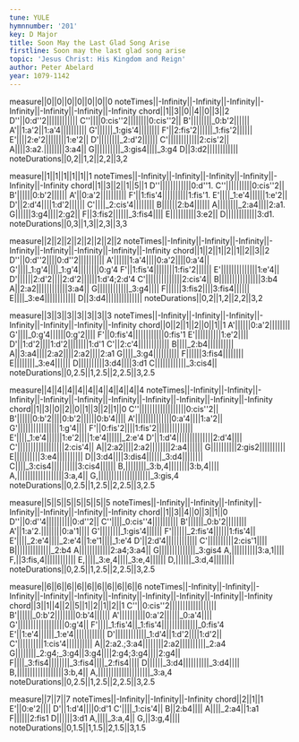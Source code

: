 ```yaml
---
tune: YULE
hymnnumber: '201'
key: D Major
title: Soon May the Last Glad Song Arise
firstline: Soon may the last glad song arise
topic: 'Jesus Christ: His Kingdom and Reign'
author: Peter Abelard
year: 1079-1142
---
```

measure||0||0||0||0||0||0||0
noteTimes||-Infinity||-Infinity||-Infinity||-Infinity||-Infinity||-Infinity||-Infinity
chord||1||3||0||4||0||3||2
D''||0:d''2||||||||||||
C''||||0:cis''2||||||||0:cis''2||
B'||||||||_0:b'2||||||
A'||1:a'2||1:a'4||||||||||
G'||||||_1:gis'4||||||||
F'||2:fis'2||||||_1:fis'2||||||
E'||||2:e'2||||||||1:e'2||
D'||||||||_2:d'2||||||
C'||||||||||||2:cis'2||
A||||3:a2.||||||||3:a4||
G||||||||||_3:gis4||||_3:g4
D||3:d2||||||||||||
noteDurations||0,2||1,2||2,2||3,2

measure||1||1||1||1||1||1
noteTimes||-Infinity||-Infinity||-Infinity||-Infinity||-Infinity||-Infinity
chord||1||3||2||1||5||1
D''||||||||||||0:d''1.
C''||||||||||0:cis''2||
B'||||||0:b'2||||||
A'||0:a'2||||||||||
F'||1:fis'4||||||||||1:fis'1.
E'||||_1:e'4||||||1:e'2||
D'||2:d'4||||1:d'2||||||
C'||||_2:cis'4||||||||
B||||||2:b4||||||
A||||||||_2:a4||||2:a1.
G||||||3:g4||||2:g2||
F||3:fis2||||||_3:fis4||||
E||||||||||3:e2||
D||||||||||||3:d1.
noteDurations||0,3||1,3||2,3||3,3

measure||2||2||2||2||2||2||2||2
noteTimes||-Infinity||-Infinity||-Infinity||-Infinity||-Infinity||-Infinity||-Infinity||-Infinity
chord||1||2||1||2||1||2||3||2
D''||0:d''2||||0:d''2||||||||||
A'||||||1:a'4||||0:a'2||||0:a'4||
G'||||_1:g'4||||_1:g'4||||||||0:g'4
F'||1:fis'4||||||||1:fis'2||||||
E'||||||||||||||1:e'4||
D'||||||2:d'2||||2:d'2||||||1:d'4;2:d'4
C'||||||||||||||2:cis'4||
B||||||||||||||||3:b4
A||2:a2||||||||||||3:a4||
G||||||||||||_3:g4||||
F||||||3:fis2||||3:fis4||||||
E||||_3:e4||||||||||||
D||3:d4||||||||||||||
noteDurations||0,2||1,2||2,2||3,2

measure||3||3||3||3||3||3||3
noteTimes||-Infinity||-Infinity||-Infinity||-Infinity||-Infinity||-Infinity||-Infinity
chord||0||2||1||2||0||1||1
A'||||||0:a'2||||||||
G'||||_0:g'4||||||0:g'2||||
F'||0:fis'4||||||||||||0:fis'1
E'||||||||||1:e'2||||
D'||1:d'2||||1:d'2||||||||1:d'1
C'||2:c'4||||||||||||
B||||_2:b4||||||||||
A||3:a4||||2:a2||||2:a2||||2:a1
G||||_3:g4||||||||||
F||||||3:fis4||||||||
E||||||||_3:e4||||||
D||||||||||3:d4||||3:d1
C||||||||||||_3:cis4||
noteDurations||0,2.5||1,2.5||2,2.5||3,2.5

measure||4||4||4||4||4||4||4||4||4||4
noteTimes||-Infinity||-Infinity||-Infinity||-Infinity||-Infinity||-Infinity||-Infinity||-Infinity||-Infinity||-Infinity
chord||1||3||0||2||0||1||3||2||1||0
C''||||||||||||||||||0:cis''2||
B'||||||0:b'2||||0:b'2||||||0:b'4||||
A'||||||||||||||0:a'4||||1:a'2||
G'||||||||||||||||1:g'4||||
F'||0:fis'2||||1:fis'2||||||||||||||
E'||||_1:e'4||||||1:e'2||||1:e'4||||||_2:e'4
D'||1:d'4||||||||||||||2:d'4||||
C'||||||||||||||||||2:cis'4||
A||2:a2||||2:a2||||||||2:a4||||||
G||||||||||2:gis2||||||||||
E||||||||||3:e4||||||||||
D||3:d4||||3:dis4||||||_3:d4||||||||
C||||_3:cis4||||||||||3:cis4||||||
B,||||||||_3:b,4||||||||3:b,4||||
A,||||||||||||||||||3:a,4||
G,||||||||||||||||||||_3:gis,4
noteDurations||0,2.5||1,2.5||2,2.5||3,2.5

measure||5||5||5||5||5||5||5
noteTimes||-Infinity||-Infinity||-Infinity||-Infinity||-Infinity||-Infinity||-Infinity
chord||1||3||4||0||3||1||0
D''||0:d''4||||||||||0:d''2||
C''||||_0:cis''4||||||||||
B'||||||_0:b'2||||||||
A'||1:a'2.||||||||0:a'1||||
G'||||||||_1:gis'4||||||
F'||||||_2:fis'4||||||1:fis'4||
E'||||_2:e'4||||_2:e'4||1:e'1||||_1:e'4
D'||2:d'4||||||||||||
C'||||||||||2:cis'1||||
B||||||||||||||_2:b4
A||||||||||||2:a4;3:a4||
G||||||||||||||_3:gis4
A,||||||||||3:a,1||||
F,||3:fis,4||||||||||||
E,||||_3:e,4||||_3:e,4||||||
D,||||||_3:d,4||||||||
noteDurations||0,2.5||1,2.5||2,2.5||3,2.5

measure||6||6||6||6||6||6||6||6||6||6
noteTimes||-Infinity||-Infinity||-Infinity||-Infinity||-Infinity||-Infinity||-Infinity||-Infinity||-Infinity||-Infinity
chord||3||1||4||2||5||1||2||1||2||1
C''||0:cis''2||||||||||||||||||
B'||||||_0:b'2||||||||0:b'4||||||
A'||||||||||0:a'2||||||_0:a'4||||
G'||||||||||||||||||0:g'4||
F'||||_1:fis'4||_1:fis'4||||||||||||||_0:fis'4
E'||1:e'4||||||_1:e'4||||||||||||
D'||||||||||||_1:d'4||1:d'2||||1:d'2||
C'||||||||||1:cis'4||||||||||
A||2:a2.;3:a4||||||||2:a2||||||||||_2:a4
G||||||||_2:g4;_3:g4||3:g4||||2:g4;3:g4||||2:g4||
F||||_3:fis4||||||||_3:fis4||||_2:fis4||||
D||||||_3:d4||||||||||_3:d4||||
B,||||||||||||||||||3:b,4||
A,||||||||||||||||||||_3:a,4
noteDurations||0,2.5||1,2.5||2,2.5||3,2.5

measure||7||7||7
noteTimes||-Infinity||-Infinity||-Infinity
chord||2||1||1
E'||0:e'2||||
D'||1:d'4||||0:d'1
C'||||_1:cis'4||
B||2:b4||||
A||||_2:a4||1:a1
F||||||2:fis1
D||||||3:d1
A,||||_3:a,4||
G,||3:g,4||||
noteDurations||0,1.5||1,1.5||2,1.5||3,1.5

